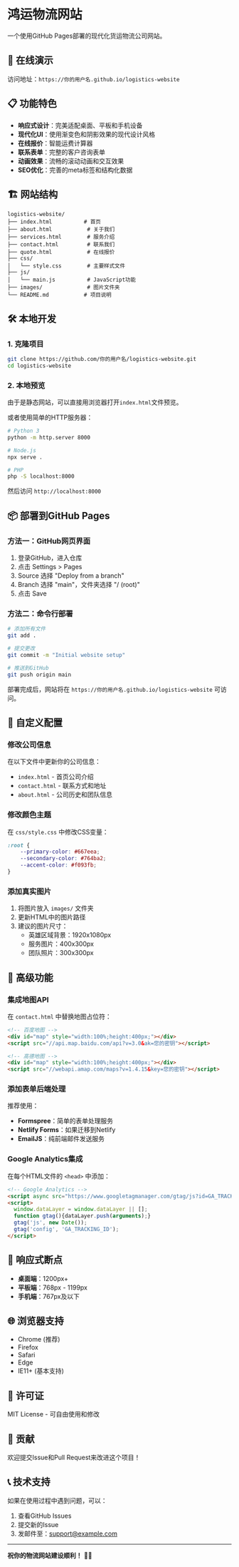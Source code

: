 # 鸿运物流网站

一个使用GitHub Pages部署的现代化货运物流公司网站。

## 🚀 在线演示

访问地址：`https://你的用户名.github.io/logistics-website`

## 📋 功能特色

- **响应式设计**：完美适配桌面、平板和手机设备
- **现代化UI**：使用渐变色和阴影效果的现代设计风格
- **在线报价**：智能运费计算器
- **联系表单**：完整的客户咨询表单
- **动画效果**：流畅的滚动动画和交互效果
- **SEO优化**：完善的meta标签和结构化数据

## 🏗️ 网站结构

```
logistics-website/
├── index.html          # 首页
├── about.html           # 关于我们
├── services.html        # 服务介绍
├── contact.html         # 联系我们
├── quote.html           # 在线报价
├── css/
│   └── style.css        # 主要样式文件
├── js/
│   └── main.js          # JavaScript功能
├── images/              # 图片文件夹
└── README.md           # 项目说明
```

## 🛠️ 本地开发

### 1. 克隆项目
```bash
git clone https://github.com/你的用户名/logistics-website.git
cd logistics-website
```

### 2. 本地预览
由于是静态网站，可以直接用浏览器打开`index.html`文件预览。

或者使用简单的HTTP服务器：
```bash
# Python 3
python -m http.server 8000

# Node.js
npx serve .

# PHP
php -S localhost:8000
```

然后访问 `http://localhost:8000`

## 📦 部署到GitHub Pages

### 方法一：GitHub网页界面
1. 登录GitHub，进入仓库
2. 点击 Settings > Pages
3. Source 选择 "Deploy from a branch"
4. Branch 选择 "main"，文件夹选择 "/ (root)"
5. 点击 Save

### 方法二：命令行部署
```bash
# 添加所有文件
git add .

# 提交更改
git commit -m "Initial website setup"

# 推送到GitHub
git push origin main
```

部署完成后，网站将在 `https://你的用户名.github.io/logistics-website` 可访问。

## 🎨 自定义配置

### 修改公司信息
在以下文件中更新你的公司信息：
- `index.html` - 首页公司介绍
- `contact.html` - 联系方式和地址
- `about.html` - 公司历史和团队信息

### 修改颜色主题
在 `css/style.css` 中修改CSS变量：
```css
:root {
    --primary-color: #667eea;
    --secondary-color: #764ba2;
    --accent-color: #f093fb;
}
```

### 添加真实图片
1. 将图片放入 `images/` 文件夹
2. 更新HTML中的图片路径
3. 建议的图片尺寸：
   - 英雄区域背景：1920x1080px
   - 服务图片：400x300px
   - 团队照片：300x300px

## 🔧 高级功能

### 集成地图API
在 `contact.html` 中替换地图占位符：
```html
<!-- 百度地图 -->
<div id="map" style="width:100%;height:400px;"></div>
<script src="//api.map.baidu.com/api?v=3.0&ak=您的密钥"></script>

<!-- 高德地图 -->
<div id="map" style="width:100%;height:400px;"></div>
<script src="//webapi.amap.com/maps?v=1.4.15&key=您的密钥"></script>
```

### 添加表单后端处理
推荐使用：
- **Formspree**：简单的表单处理服务
- **Netlify Forms**：如果迁移到Netlify
- **EmailJS**：纯前端邮件发送服务

### Google Analytics集成
在每个HTML文件的 `<head>` 中添加：
```html
<!-- Google Analytics -->
<script async src="https://www.googletagmanager.com/gtag/js?id=GA_TRACKING_ID"></script>
<script>
  window.dataLayer = window.dataLayer || [];
  function gtag(){dataLayer.push(arguments);}
  gtag('js', new Date());
  gtag('config', 'GA_TRACKING_ID');
</script>
```

## 📱 响应式断点

- **桌面端**：1200px+
- **平板端**：768px - 1199px
- **手机端**：767px及以下

## 🌐 浏览器支持

- Chrome (推荐)
- Firefox
- Safari
- Edge
- IE11+ (基本支持)

## 📝 许可证

MIT License - 可自由使用和修改

## 🤝 贡献

欢迎提交Issue和Pull Request来改进这个项目！

## 📞 技术支持

如果在使用过程中遇到问题，可以：
1. 查看GitHub Issues
2. 提交新的Issue
3. 发邮件至：support@example.com

---

**祝你的物流网站建设顺利！** 🚛✨